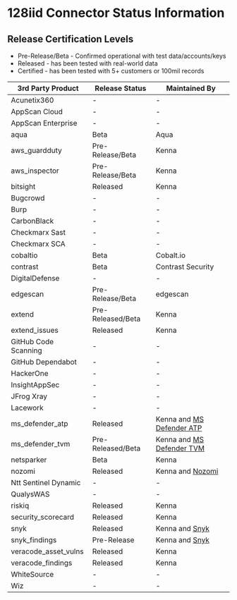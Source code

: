 # 128iid Connector Status Information

## Release Certification Levels

- Pre-Release/Beta - Confirmed operational with test data/accounts/keys
- Released - has been tested with real-world data
- Certified - has been tested with 5+ customers or 100mil records


| 3rd Party Product | Release Status | Maintained By |
| --- | --- | --- |
| Acunetix360 | - | - |
| AppScan Cloud | - | - |
| AppScan Enterprise | - | - |
| aqua | Beta | Aqua |
| aws_guardduty | Pre-Release/Beta | Kenna |
| aws_inspector | Pre-Release/Beta | Kenna |
| bitsight | Released | Kenna |
| Bugcrowd | - | - |
| Burp | - | - |
| CarbonBlack | - | - |
| Checkmarx Sast | - | - |
| Checkmarx SCA | - | - |
| cobaltio | Beta | Cobalt.io |
| contrast | Beta | Contrast Security |
| DigitalDefense | - | - |
| edgescan | Pre-Release/Beta | edgescan |
| extend | Pre-Released/Beta | Kenna |
| extend_issues | Released | Kenna | 
| GitHub Code Scanning | - | - |
| GitHub Dependabot | - | - |
| HackerOne | - | - |
| InsightAppSec | - | - |
| JFrog Xray | - | - |
| Lacework | - | - |
| ms_defender_atp | Released | Kenna and [MS Defender ATP](https://securitycenter.windows.com/) |
| ms_defender_tvm | Pre-Released/Beta | Kenna and [MS Defender TVM](https://securitycenter.windows.com/) |
| netsparker | Beta | Kenna |
| nozomi | Released | Kenna and [Nozomi](https://www.nozominetworks.com/) |
| Ntt Sentinel Dynamic | - | - |
| QualysWAS | - | - |
| riskiq | Released | Kenna |
| security_scorecard | Released | Kenna |
| snyk | Released| Kenna and [Snyk](https://snyk.io/) |
| snyk_findings | Pre-Release | Kenna and [Snyk](https://snyk.io/) |
| veracode_asset_vulns | Released | Kenna |
| veracode_findings | Released | Kenna |
| WhiteSource | - | - |
| Wiz | - | - |
